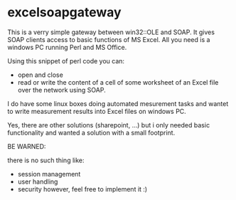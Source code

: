 excelsoapgateway
================

This is a verry simple gateway between win32::OLE and SOAP. It gives SOAP clients access to basic functions of MS Excel. All you need is a windows PC running Perl and MS Office.

Using this snippet of perl code you can:
- open and close
- read or write the content of a cell of some worksheet of
an Excel file over the network using SOAP.

I do have some linux boxes doing automated mesurement tasks and wantet to write measurement results into Excel files on windows PC.

Yes, there are other solutions (sharepoint, ...) but i only needed basic functionality and wanted a solution with a small footprint.

BE WARNED:

there is no such thing like:
- session management
- user handling
- security
however, feel free to implement it :)





